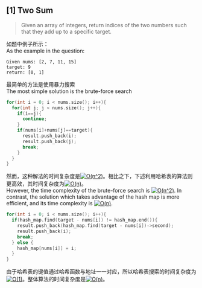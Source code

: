 ## [1] Two Sum

> Given an array of integers, return indices of the two numbers such that they add up to a specific target.

如题中例子所示：<br>
As the example in the question:
```
Given nums: [2, 7, 11, 15]
target: 9
return: [0, 1]
```
最简单的方法是使用暴力搜索<br>
The most simple solution is the brute-force search<br>

```cpp
for(int i = 0; i < nums.size(); i++){
  for(int j; j < nums.size(); j++){
    if(i==j){
      continue;
    }
    if(nums[i]+nums[j]==target){
      result.push_back(i);
      result.push_back(j);
      break;
    }
  }
}
```
然而，这种解法的时间复杂度是<a href="https://www.codecogs.com/eqnedit.php?latex=\inline&space;O(n^2)" target="_blank"><img src="https://latex.codecogs.com/svg.latex?\inline&space;O(n^2)" title="O(n^2)" /></a>。相比之下，下述利用哈希表的算法则更高效，其时间复杂度为<a href="https://www.codecogs.com/eqnedit.php?latex=\inline&space;O(n)" target="_blank"><img src="https://latex.codecogs.com/svg.latex?\inline&space;O(n)" title="O(n)" /></a>。<br>
However, the time complexity of the brute-force search is <a href="https://www.codecogs.com/eqnedit.php?latex=\inline&space;O(n^2)" target="_blank"><img src="https://latex.codecogs.com/svg.latex?\inline&space;O(n^2)" title="O(n^2)" /></a>. In contrast, the solution which takes advantage of the hash map is more efficient, and its time complexity is <a href="https://www.codecogs.com/eqnedit.php?latex=\inline&space;O(n)" target="_blank"><img src="https://latex.codecogs.com/svg.latex?\inline&space;O(n)" title="O(n)" /></a>.

```cpp
for(int i = 0; i < nums.size(); i++){
  if(hash_map.find(target - nums[i]) != hash_map.end()){
    result.push_back(hash_map.find(target - nums[i])->second);
    result.push_back(i);
    break;
  } else {
    hash_map[nums[i]] = i;
  }
}
```
由于哈希表的键值通过哈希函数与地址一一对应，所以哈希表搜索的时间复杂度为<a href="https://www.codecogs.com/eqnedit.php?latex=\inline&space;O(1)" target="_blank"><img src="https://latex.codecogs.com/svg.latex?\inline&space;O(1)" title="O(1)" /></a>。整体算法的时间复杂度是<a href="https://www.codecogs.com/eqnedit.php?latex=\inline&space;O(n)" target="_blank"><img src="https://latex.codecogs.com/svg.latex?\inline&space;O(n)" title="O(n)" /></a>。